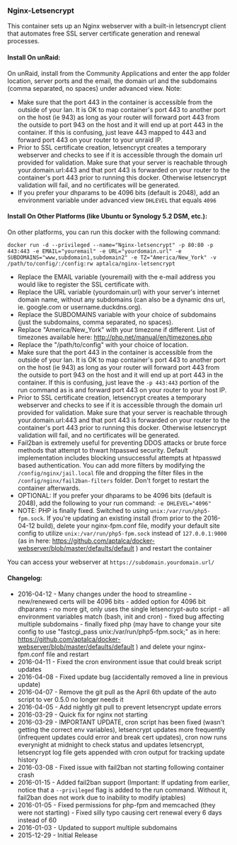 ### Nginx-Letsencrypt

This container sets up an Nginx webserver with a built-in letsencrypt client that automates free SSL server certificate generation and renewal processes.

#### Install On unRaid:

On unRaid, install from the Community Applications and enter the app folder location, server ports and the email, the domain url and the subdomains (comma separated, no spaces) under advanced view. Note: 
- Make sure that the port 443 in the container is accessible from the outside of your lan. It is OK to map container's port 443 to another port on the host (ie 943) as long as your router will forward port 443 from the outside to port 943 on the host and it will end up at port 443 in the container. If this is confusing, just leave 443 mapped to 443 and forward port 443 on your router to your unraid IP.
- Prior to SSL certificate creation, letsencrypt creates a temporary webserver and checks to see if it is accessible through the domain url provided for validation. Make sure that your server is reachable through your.domain.url:443 and that port 443 is forwarded on your router to the container's port 443 prior to running this docker. Otherwise letsencrypt validation will fail, and no certificates will be generated.
- If you prefer your dhparams to be 4096 bits (default is 2048), add an environment variable under advanced view `DHLEVEL` that equals `4096`


#### Install On Other Platforms (like Ubuntu or Synology 5.2 DSM, etc.):

On other platforms, you can run this docker with the following command:

```docker run -d --privileged --name="Nginx-letsencrypt" -p 80:80 -p 443:443 -e EMAIL="youremail" -e URL="yourdomain.url" -e SUBDOMAINS="www,subdomain1,subdomain2" -e TZ="America/New_York" -v /path/to/config/:/config:rw aptalca/nginx-letsencrypt```

- Replace the EMAIL variable (youremail) with the e-mail address you would like to register the SSL certificate with.
- Replace the URL variable (yourdomain.url) with your server's internet domain name, without any subdomains (can also be a dynamic dns url, ie. google.com or username.duckdns.org).
- Replace the SUBDOMAINS variable with your choice of subdomains (just the subdomains, comma separated, no spaces).
- Replace "America/New_York" with your timezone if different. List of timezones available here: http://php.net/manual/en/timezones.php
- Replace the "/path/to/config" with your choice of location.
- Make sure that the port 443 in the container is accessible from the outside of your lan. It is OK to map container's port 443 to another port on the host (ie 943) as long as your router will forward port 443 from the outside to port 943 on the host and it will end up at port 443 in the container. If this is confusing, just leave the `-p 443:443` portion of the run command as is and forward port 443 on your router to your host IP.
- Prior to SSL certificate creation, letsencrypt creates a temporary webserver and checks to see if it is accessible through the domain url provided for validation. Make sure that your server is reachable through your.domain.url:443 and that port 443 is forwarded on your router to the container's port 443 prior to running this docker. Otherwise letsencrypt validation will fail, and no certificates will be generated.
- Fail2ban is extremely useful for preventing DDOS attacks or brute force methods that attempt to thwart htpasswd security. Default implementation includes blocking unsuccessful attempts at htpasswd based authentication. You can add more filters by modifying the `/config/nginx/jail.local` file and dropping the filter files in the `/config/nginx/fail2ban-filters` folder. Don't forget to restart the container afterwards.
- OPTIONAL: If you prefer your dhparams to be 4096 bits (default is 2048), add the following to your run command: `-e DHLEVEL="4096"`
- NOTE: PHP is finally fixed. Switched to using `unix:/var/run/php5-fpm.sock`. If you're updating an existing install (from prior to the 2016-04-12 build), delete your nginx-fpm.conf file, modify your default site config to utilize `unix:/var/run/php5-fpm.sock` instead of `127.0.0.1:9000` (as in here: https://github.com/aptalca/docker-webserver/blob/master/defaults/default ) and restart the container

  
You can access your webserver at `https://subdomain.yourdomain.url/`  
  
#### Changelog: 
- 2016-04-12 - Many changes under the hood to streamline - new/renewed certs will be 4096 bits - added option for 4096 bit dhparams - no more git, only uses the single letsencrypt-auto script - all environment variables match (bash, init and cron) - fixed bug affecting multiple subdomains - finally fixed php (may have to change your site config to use "fastcgi_pass unix:/var/run/php5-fpm.sock;" as in here: https://github.com/aptalca/docker-webserver/blob/master/defaults/default ) and delete your nginx-fpm.conf file and restart
- 2016-04-11 - Fixed the cron environment issue that could break script updates
- 2016-04-08 - Fixed update bug (accidentally removed a line in previous update)
- 2016-04-07 - Remove the git pull as the April 6th update of the auto script to ver 0.5.0 no longer needs it
- 2016-04-05 - Add nightly git pull to prevent letsencrypt update errors
- 2016-03-29 - Quick fix for nginx not starting
- 2016-03-29 - IMPORTANT UPDATE, cron script has been fixed (wasn't getting the correct env variables), letsencrypt updates more frequently (infrequent updates could error and break cert updates), cron now runs everynight at midnight to check status and updates letsencrypt, letsencrypt log file gets appended with cron output for tracking update history
- 2016-03-08 - Fixed issue with fail2ban not starting following container crash
- 2016-01-15 - Added fail2ban support (Important: If updating from earlier, notice that a `--privileged` flag is added to the run command. Without it, fail2ban does not work due to inability to modify iptables)
- 2016-01-05 - Fixed permissions for php-fpm and memcached (they were not starting) - Fixed silly typo causing cert renewal every 6 days instead of 60
- 2016-01-03 - Updated to support multiple subdomains
- 2015-12-29 - Initial Release
